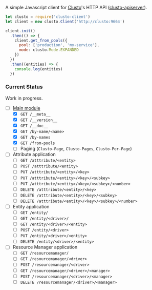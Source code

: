 A simple Javascript client for [Clusto](http://clusto.org/)'s HTTP API
([clusto-apiserver](https://github.com/clusto/clusto-apiserver)).

```javascript
let clusto = require('clusto-client')
let client = new clusto.Client('http://clusto:9664')

client.init()
  .then(() => {
    client.get_from_pools({
      pool: ['production', 'my-service'],
      mode: clusto.Mode.EXPANDED
    })
  })
  .then((entities) => {
    console.log(entities)
  })
```

### Current Status

Work in progress.

* [ ] [Main module](http://clusto-apiserver.readthedocs.org/clustoapi/all.html)
  * [x]  `GET /__meta__`
  * [x]  `GET /__version__`
  * [x]  `GET /__doc__`
  * [x]  `GET /by-name/<name>`
  * [x]  `GET /by-names`
  * [x]  `GET /from-pools`
  * [ ] Paging (`Clusto-Page`, `Clusto-Pages`, `Clusto-Per-Page`)
* [ ] Attribute application
  * [ ] `GET /atttribute/<entity>`
  * [ ] `POST /atttribute/<entity>`
  * [ ] `PUT /atttribute/<entity>/<key>`
  * [ ] `PUT /atttribute/<entity>/<key>/<subkey>`
  * [ ] `PUT /atttribute/<entity>/<key>/<subkey>/<number>`
  * [ ] `DELETE /atttribute/<entity>/<key>`
  * [ ] `DELETE /atttribute/<entity>/<key>/<subkey>`
  * [ ] `DELETE /atttribute/<entity>/<key>/<subkey>/<number>`
* [ ] Entity application
  * [ ] `GET /entity/`
  * [ ] `GET /entity/<driver>/`
  * [ ] `GET /entity/<driver>/<entity>`
  * [ ] `POST /entity/<driver>`
  * [ ] `PUT /entity/<driver>/<entity>`
  * [ ] `DELETE /entity/<driver>/<entity>`
* [ ] Resource Manager application
  * [ ] `GET /resourcemanager/`
  * [ ] `GET /resourcemanager/<driver>`
  * [ ] `POST /resourcemanager/<driver>`
  * [ ] `GET /resourcemanager/<driver>/<manager>`
  * [ ] `POST /resourcemanager/<driver>/<manager>`
  * [ ] `DELETE /resourcemanager/<driver>/<manager>`

